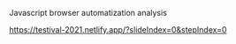 Javascript browser automatization analysis

https://testival-2021.netlify.app/?slideIndex=0&stepIndex=0

